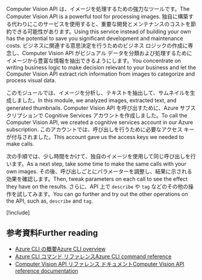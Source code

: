 
<span data-ttu-id="cfa25-101">Computer Vision API は、イメージを処理するための強力なツールです。</span><span class="sxs-lookup"><span data-stu-id="cfa25-101">The Computer Vision API is a powerful tool for processing images.</span></span> <span data-ttu-id="cfa25-102">独自に構築する代わりにこのサービスを使用すると、重要な開発とメンテナンスのコストを節約できる可能性があります。</span><span class="sxs-lookup"><span data-stu-id="cfa25-102">Using this service instead of building your own has the potential to save you significant development and maintenance costs.</span></span> <span data-ttu-id="cfa25-103">ビジネスに関連する意思決定を行うためのビジネス ロジックの作成に専念し、Computer Vision API がビジュアル データを分類および処理するためにイメージから豊富な情報を抽出できるようにします。</span><span class="sxs-lookup"><span data-stu-id="cfa25-103">You concentrate on writing business logic to make decision relevant to your business and let the Computer Vision API extract rich information from images to categorize and process visual data.</span></span>

<span data-ttu-id="cfa25-104">このモジュールでは、イメージを分析し、テキストを抽出して、サムネイルを生成しました。</span><span class="sxs-lookup"><span data-stu-id="cfa25-104">In this module, we analyzed images, extracted text, and generated thumbnails.</span></span> <span data-ttu-id="cfa25-105">Computer Vision API を呼び出すために、Azure サブスクリプションで Cognitive Services アカウントを作成しました。</span><span class="sxs-lookup"><span data-stu-id="cfa25-105">To call the Computer Vision API, we created a cognitive services account in our Azure subscription.</span></span> <span data-ttu-id="cfa25-106">このアカウントでは、呼び出しを行うために必要なアクセス キーが付与されました。</span><span class="sxs-lookup"><span data-stu-id="cfa25-106">This account gave us the access keys we needed to make calls.</span></span>

<span data-ttu-id="cfa25-107">次の手順では、少し時間をかけて、独自のイメージを使用して同じ呼び出しを行います。</span><span class="sxs-lookup"><span data-stu-id="cfa25-107">As a next step, take some time to make the same calls with your own images.</span></span> <span data-ttu-id="cfa25-108">その後、呼び出しごとにパラメーターを調整し、結果に示される効果を確認します。</span><span class="sxs-lookup"><span data-stu-id="cfa25-108">Then, tweak parameters on each call to see the effect they have on the results.</span></span> <span data-ttu-id="cfa25-109">さらに、API 上で `describe` や `tag` などのその他の操作を試してみます。</span><span class="sxs-lookup"><span data-stu-id="cfa25-109">You can go further and try out the other operations on the API, such as, `describe` and `tag`.</span></span>

<!-- Cleanup sandbox -->
[!include[](../../../includes/azure-sandbox-cleanup.md)]

## <a name="further-reading"></a><span data-ttu-id="cfa25-110">参考資料</span><span class="sxs-lookup"><span data-stu-id="cfa25-110">Further reading</span></span>

- [<span data-ttu-id="cfa25-111">Azure CLI の概要</span><span class="sxs-lookup"><span data-stu-id="cfa25-111">Azure CLI overview</span></span>](https://docs.microsoft.com/cli/azure/?view=azure-cli-latest)
- [<span data-ttu-id="cfa25-112">Azure CLI コマンド リファレンス</span><span class="sxs-lookup"><span data-stu-id="cfa25-112">Azure CLI command reference</span></span>](https://docs.microsoft.com/cli/azure/reference-index?view=azure-cli-latest)
- [<span data-ttu-id="cfa25-113">Computer Vision API リファレンス ドキュメント</span><span class="sxs-lookup"><span data-stu-id="cfa25-113">Computer Vision API reference documentation</span></span>](https://westus2.dev.cognitive.microsoft.com/docs/services/56f91f2d778daf23d8ec6739/operations/56f91f2e778daf14a499e1fb/console)